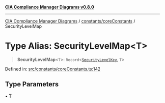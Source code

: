 [**CIA Compliance Manager Diagrams v0.8.0**](../../../README.md)

***

[CIA Compliance Manager Diagrams](../../../modules.md) / [constants/coreConstants](../README.md) / SecurityLevelMap

# Type Alias: SecurityLevelMap\<T\>

> **SecurityLevelMap**\<`T`\>: `Record`\<[`SecurityLevelKey`](SecurityLevelKey.md), `T`\>

Defined in: [src/constants/coreConstants.ts:142](https://github.com/Hack23/cia-compliance-manager/blob/791b5a1b6e700c8b8480de209374e4cb1086330d/src/constants/coreConstants.ts#L142)

## Type Parameters

• **T**
